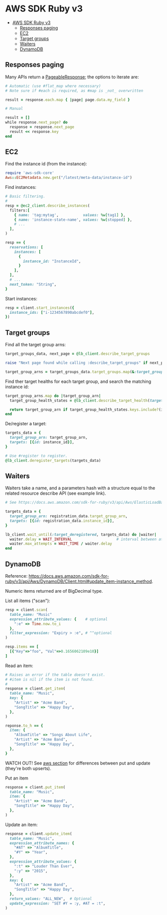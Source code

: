 # AWS SDK Ruby v3

- [AWS SDK Ruby v3](#aws-sdk-ruby-v3)
  - [Responses paging](#responses-paging)
  - [EC2](#ec2)
  - [Target groups](#target-groups)
  - [Waiters](#waiters)
  - [DynamoDB](#dynamodb)

## Responses paging

Many APIs return a [PageableResponse](https://docs.aws.amazon.com/sdk-for-ruby/v3/api/Aws/PageableResponse.html); the options to iterate are:

```rb
# Automatic (use #flat_map where necessary)
# Note sure if #each is required, as #map is _not_ overwritten 

result = response.each.map { |page| page.data.my_field }

# Manual

result = []
while response.next_page? do
  response = response.next_page
  result << response.key
end
```

## EC2

Find the instance id (from the instance):

```rb
require 'aws-sdk-core'
Aws::EC2Metadata.new.get("/latest/meta-data/instance-id")
```

Find instances:

```rb
# Basic filtering.
#
resp = @ec2_client.describe_instances(
  filters:[
    { name: 'tag:mytag',           values: %w[tag1] },
    { name: 'instance-state-name', values: %w[stopped] },
    # ...
  ],
)

resp == {
  reservations: [
    instances: [
      {
        instance_id: "InstanceId",
      }
    ],
  ],
  # ...
  next_token: "String",
}
```

Start instances:

```rb
resp = client.start_instances({
  instance_ids: ["i-1234567890abcdef0"],
})
```

## Target groups

Find all the target group arns:

```rb
target_groups_data, next_page = @lb_client.describe_target_groups

raise "Next page found while calling :describe_target_groups" if next_page

target_group_arns = target_groups_data.target_groups.map(&:target_group_arn)
```

Find ther target healths for each target group, and search the matching instance id:

```rb
target_group_arns.map do |target_group_arn|
  target_group_health_states = @lb_client.describe_target_health(target_group_arn: target_group_arn).target_health_descriptions

  return target_group_arn if target_group_health_states.keys.include?(instance_id)
end
```

De/register a target:

```rb
targets_data = {
  target_group_arn: target_group_arn,
  targets: [{id: instance_id}],
}

# Use #register to register.
@lb_client.deregister_targets(targets_data)
```

## Waiters

Waiters take a name, and a parameters hash with a structure equal to the related resource describe API (see example link).

```rb
# See https://docs.aws.amazon.com/sdk-for-ruby/v3/api/Aws/ElasticLoadBalancingV2/Waiters.html

targets_data = {
  target_group_arn: registration_data.target_group_arn,
  targets: [{id: registration_data.instance_id}],
}

lb_client.wait_until(:target_deregistered, targets_data) do |waiter|
  waiter.delay = WAIT_INTERVAL                    # interval between attempts
  waiter.max_attempts = WAIT_TIME / waiter.delay
end
```

## DynamoDB

Reference: https://docs.aws.amazon.com/sdk-for-ruby/v3/api/Aws/DynamoDB/Client.html#update_item-instance_method.

Numeric items returned are of BigDecimal type.

List all items ("scan"):

```rb
resp = client.scan(
  table_name: "Music"
  expression_attribute_values: {    # optional
    ":e" => Time.now.to_i
  },
  filter_expression: "Expiry > :e", # ^^optional
)

resp.items == [
  [{"Key"=>"foo", "Val"=>0.1656062109e10}]
]
```

Read an item:

```rb
# Raises an error if the table doesn't exist.
# #item is nil if the item is not found.
#
response = client.get_item(
  table_name: "Music",
  key: {
    "Artist" => "Acme Band",
    "SongTitle" => "Happy Day",
  },
)

reponse.to_h == {
  item: {
    "AlbumTitle" => "Songs About Life",
    "Artist" => "Acme Band",
    "SongTitle" => "Happy Day",
  },
}
```

WATCH OUT! See [aws section](aws.md#dynamodb) for differences between put and update (they're both upserts).

Put an item

```rb
response = client.put_item(
  table_name: "Music",
  item: {
    "Artist" => "Acme Band",
    "SongTitle" => "Happy Day",
  },
)
```

Update an item:

```rb
response = client.update_item(
  table_name: "Music",
  expression_attribute_names: {
    "#AT" => "AlbumTitle",
    "#Y" => "Year",
  },
  expression_attribute_values: {
    ":t" => "Louder Than Ever",
    ":y" => "2015",
  },
  key: {
    "Artist" => "Acme Band",
    "SongTitle" => "Happy Day",
  },
  return_values: "ALL_NEW",  # Optional
  update_expression: "SET #Y = :y, #AT = :t",
)
```
